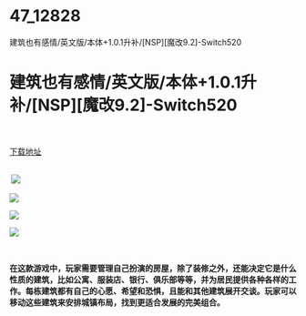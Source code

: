# 47_12828
建筑也有感情/英文版/本体+1.0.1升补/[NSP][魔改9.2]-Switch520
# 建筑也有感情/英文版/本体+1.0.1升补/[NSP][魔改9.2]-Switch520
 <br/></br>
[下载地址](https://www.switch520.cc/article/12828 "下载地址")
<br/></br>

<p><strong>&nbsp;<img src="https://www.switch520.cc/muke_img/upload_art_editor_20210424-1_838b7c053c43ada30ebf8a3b99fef674.jpg"> </strong></p>
<p><img src="https://www.switch520.cc/muke_img/upload_art_editor_20210424-1_88e0d4a6184624f6f37df04a42680e25.jpg"></p>
<p><img src="https://www.switch520.cc/muke_img/upload_art_editor_20210424-1_9c0fe7b22037d7b6b2cb72c300df1927.jpg"></p>
<p><img src="https://www.switch520.cc/muke_img/upload_art_editor_20210424-1_aeae0b585191c5261fa9b9ed9b60990f.jpg"></p>
<p><strong>&nbsp;</strong></p>
<p><strong>在这款游戏中，玩家需要管理自己扮演的房屋，除了装修之外，还能决定它是什么性质的建筑，比如公寓、服装店、银行、俱乐部等等，并为居民提供各种各样的工作。每栋建筑都有自己的心愿、希望和恐惧，且能和其他建筑展开交谈。玩家可以移动这些建筑来安排城镇布局，找到更适合发展的完美组合。</strong></p>
<p>&nbsp;</p>
